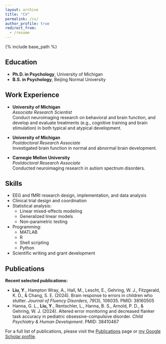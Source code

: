 ```yaml
---
layout: archive
title: "CV"
permalink: /cv/
author_profile: true
redirect_from:
  - /resume
---
```


{% include base_path %}

## Education

- **Ph.D. in Psychology**, University of Michigan  
- **B.S. in Psychology**, Beijing Normal University

## Work Experience

- **University of Michigan**  
  _Associate Research Scientist_  
  Conduct neuroimaging research on behavioral and brain function, and develop and evaluate treatments (e.g., cognitive training and brain stimulation) in both typical and atypical development.

- **University of Michigan**  
  _Postdoctoral Research Associate_  
  Investigated brain function in normal and abnormal brain development.

- **Carnegie Mellon University**  
  _Postdoctoral Research Associate_  
  Conducted neuroimaging research in autism spectrum disorders.

## Skills

- EEG and fMRI research design, implementation, and data analysis
- Clinical trial design and coordination
- Statistical analysis:
  - Linear mixed-effects modeling
  - Generalized linear models
  - Non-parametric testing
- Programming:
  - MATLAB
  - R
  - Shell scripting
  - Python
- Scientific writing and grant development

## Publications

**Recent selected publications:**

- **Liu, Y**., Hampton Wray, A., Hall, M., Lescht, E., Gehring, W. J., Fitzgerald, K. D., & Chang, S. E. (2024). Brain response to errors in children who stutter. _Journal of Fluency Disorders, 79_(3), 106035. PMID: 38160505  
- Hanna, G. L., **Liu, Y**., Rentschler, L., Hanna, B. S., Arnold, P. D., & Gehring, W. J. (2024). Altered error monitoring and decreased flanker task accuracy in pediatric obsessive-compulsive disorder. _Child Psychiatry & Human Development_. PMID: 38410467

For a full list of publications, please visit the [Publications](/publications/) page or [my Google Scholar profile](https://scholar.google.com/citations?user=top4fSQAAAAJ&hl=en).